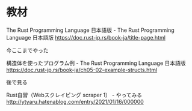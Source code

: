 # 教材

The Rust Programming Language 日本語版 - The Rust Programming Language 日本語版
https://doc.rust-jp.rs/book-ja/title-page.html



今ここまでやった

構造体を使ったプログラム例 - The Rust Programming Language 日本語版
https://doc.rust-jp.rs/book-ja/ch05-02-example-structs.html



後で見る

Rust自習（Webスクレイピング scraper 1） - やってみる
http://ytyaru.hatenablog.com/entry/2021/01/16/000000